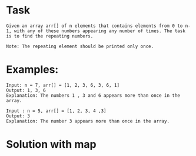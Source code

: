 # Task

    Given an array arr[] of n elements that contains elements from 0 to n-1, with any of these numbers appearing any number of times. The task is to find the repeating numbers.

    Note: The repeating element should be printed only once.

# Examples:

    Input: n = 7, arr[] = [1, 2, 3, 6, 3, 6, 1]
    Output: 1, 3, 6
    Explanation: The numbers 1 , 3 and 6 appears more than once in the array.

    Input : n = 5, arr[] = [1, 2, 3, 4 ,3]
    Output: 3
    Explanation: The number 3 appears more than once in the array.

# Solution with map
